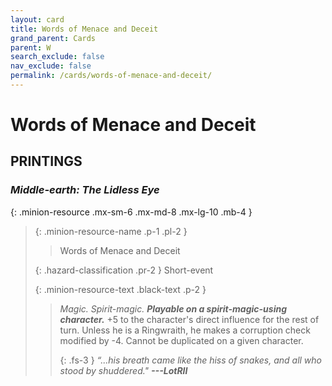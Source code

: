 ```yaml
---
layout: card
title: Words of Menace and Deceit
grand_parent: Cards
parent: W
search_exclude: false
nav_exclude: false
permalink: /cards/words-of-menace-and-deceit/
---
```


# Words of Menace and Deceit


## PRINTINGS


### _Middle-earth: The Lidless Eye_

{: .minion-resource .mx-sm-6 .mx-md-8 .mx-lg-10 .mb-4 }
> {: .minion-resource-name .p-1 .pl-2 }
> > <div class="hazard-mp"></div>
> > <div class="card-name">Words of Menace and Deceit</div>
>
> {: .hazard-classification .pr-2 }
> Short-event
>
> {: .minion-resource-text .black-text .p-2 }
> > _Magic._ _Spirit-magic._ ***Playable on a spirit-magic-using character.*** +5 to the character's direct influence for the rest of turn. Unless he is a Ringwraith, he makes a corruption check modified by -4. Cannot be duplicated on a given character.   
> > 
> > {: .fs-3 } 
> > _“...his breath came like the hiss of snakes, and all who stood by shuddered."_ ***---&#65279;LotRII*** 
> 
